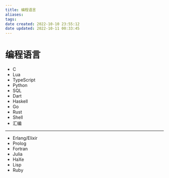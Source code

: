 ```yaml
---
title: 编程语言
aliases: 
tags: 
date created: 2022-10-10 23:55:12
date updated: 2022-10-11 00:33:45
---
```


# 编程语言

- C
- Lua
- TypeScript
- Python
- SQL
- Dart
- Haskell
- Go
- Rust
- Shell
- 汇编
---
- Erlang/Elixir
- Prolog
- Fortran
- Julia
- HaXe
- Lisp
- Ruby
